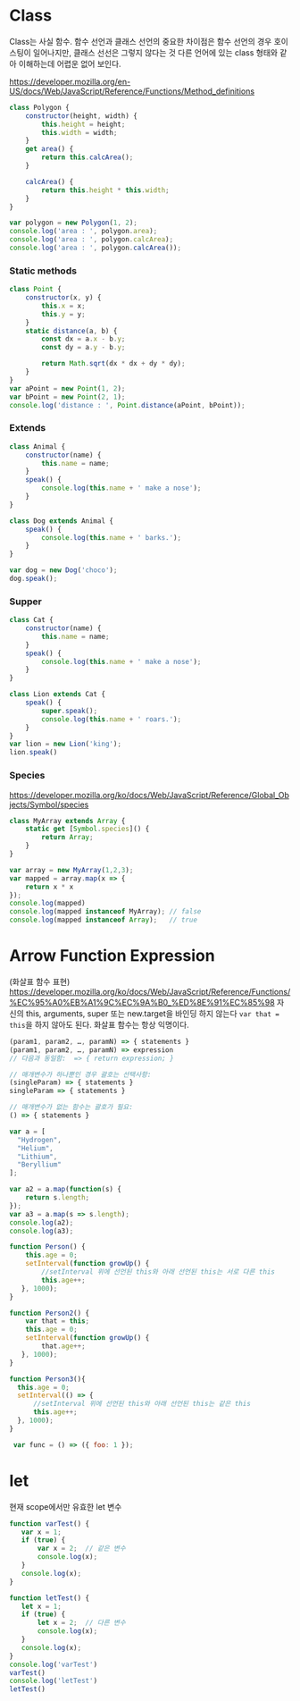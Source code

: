 # Class
Class는 사실 함수.
함수 선언과 클래스 선언의 중요한 차이점은 함수 선언의 경우 호이스팅이 일어나지만, 클래스 선선은 그렇지 않다는 것
다른 언어에 있는 class 형태와 같아 이해하는데 어렵운 없어 보인다.

https://developer.mozilla.org/en-US/docs/Web/JavaScript/Reference/Functions/Method_definitions
```javascript
class Polygon {
    constructor(height, width) {
        this.height = height;
        this.width = width;
    }
    get area() {
        return this.calcArea();
    }

    calcArea() {
        return this.height * this.width;
    }
}

var polygon = new Polygon(1, 2);
console.log('area : ', polygon.area);
console.log('area : ', polygon.calcArea);
console.log('area : ', polygon.calcArea());

```

### Static methods
```javascript
class Point {
    constructor(x, y) {
        this.x = x;
        this.y = y;
    }
    static distance(a, b) {
        const dx = a.x - b.y;
        const dy = a.y - b.y;

        return Math.sqrt(dx * dx + dy * dy);
    }
}
var aPoint = new Point(1, 2);
var bPoint = new Point(2, 1);
console.log('distance : ', Point.distance(aPoint, bPoint));

```

### Extends
```javascript
class Animal {
    constructor(name) {
        this.name = name;
    }
    speak() {
        console.log(this.name + ' make a nose');
    }
}

class Dog extends Animal {
    speak() {
        console.log(this.name + ' barks.');
    }
}

var dog = new Dog('choco');
dog.speak();
```

### Supper
```javascript
class Cat {
    constructor(name) {
        this.name = name;
    }
    speak() {
        console.log(this.name + ' make a nose');
    }
}

class Lion extends Cat {
    speak() {
        super.speak();
        console.log(this.name + ' roars.');
    }
}
var lion = new Lion('king');
lion.speak()
```

### Species
https://developer.mozilla.org/ko/docs/Web/JavaScript/Reference/Global_Objects/Symbol/species
``` javascript
class MyArray extends Array {
    static get [Symbol.species]() {
        return Array;
    }
}

var array = new MyArray(1,2,3);
var mapped = array.map(x => {
    return x * x
});
console.log(mapped)
console.log(mapped instanceof MyArray); // false
console.log(mapped instanceof Array);   // true
```



# Arrow Function Expression
(화살표 함수 표현)
https://developer.mozilla.org/ko/docs/Web/JavaScript/Reference/Functions/%EC%95%A0%EB%A1%9C%EC%9A%B0_%ED%8E%91%EC%85%98
자신의 this, arguments, super 또는 new.target을 바인딩 하지 않는다
```var that = this```을 하지 않아도 된다. 화살표 함수는 항상 익명이다.

```javascript
(param1, param2, …, paramN) => { statements }
(param1, param2, …, paramN) => expression
// 다음과 동일함:  => { return expression; }

// 매개변수가 하나뿐인 경우 괄호는 선택사항:
(singleParam) => { statements }
singleParam => { statements }

// 매개변수가 없는 함수는 괄호가 필요:
() => { statements }
```

```javascript
var a = [
  "Hydrogen",
  "Helium",
  "Lithium",
  "Beryl­lium"
];

var a2 = a.map(function(s) {
    return s.length;
});
var a3 = a.map(s => s.length);
console.log(a2);
console.log(a3);

```

```javascript
function Person() {
    this.age = 0;
    setInterval(function growUp() {
        //setInterval 위에 선언된 this와 아래 선언된 this는 서로 다른 this
        this.age++;
   }, 1000);
}

function Person2() {
    var that = this;
    this.age = 0;
    setInterval(function growUp() {
        that.age++;
   }, 1000);
}

function Person3(){
  this.age = 0;
  setInterval(() => {
      //setInterval 위에 선언된 this와 아래 선언된 this는 같은 this
      this.age++;
  }, 1000);
}
```

```javascript
 var func = () => ({ foo: 1 });
```

# let
현재 scope에서만 유효한 let 변수
```javascript
function varTest() {
   var x = 1;
   if (true) {
       var x = 2;  // 같은 변수
       console.log(x);
   }
   console.log(x);
}

function letTest() {
   let x = 1;
   if (true) {
       let x = 2;  // 다른 변수
       console.log(x);
   }
   console.log(x);
}
console.log('varTest')
varTest()
console.log('letTest')
letTest()

```
